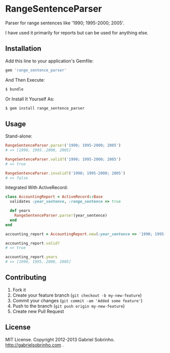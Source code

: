# RangeSentenceParser

Parser for range sentences like '1990; 1995-2000; 2005'.

I have used it primarily for reports but can be used for anything else.

## Installation

Add this line to your application's Gemfile:

``` ruby
gem 'range_sentence_parser'
```

And Then Execute:

``` bash
$ bundle
```

Or Install It Yourself As:

``` bash
$ gem install range_sentence_parser
```

## Usage

Stand-alone:

``` ruby
RangeSentenceParser.parse!('1990; 1995-2000; 2005')
# => [1990, 1995..2000, 2005]

RangeSentenceParser.valid?('1990; 1995-2000; 2005')
# => true

RangeSentenceParser.invalid?('1990; 1995-2000; 2005')
# => false
```

Integrated With ActiveRecord:

``` ruby
class AccountingReport < ActiveRecord::Base
  validates :year_sentence, :range_sentence => true

  def years
    RangeSentenceParser.parse!(year_sentence)
  end
end

accounting_report = AccountingReport.new(:year_sentence => '1990; 1995-2000; 2005')

accounting_report.valid?
# => true

accounting_report.years
# => [1990, 1995..2000, 2005]
```

## Contributing

1. Fork it
2. Create your feature branch (`git checkout -b my-new-feature`)
3. Commit your changes (`git commit -am 'Added some feature'`)
4. Push to the branch (`git push origin my-new-feature`)
5. Create new Pull Request

## License

MIT License. Copyright 2012-2013 Gabriel Sobrinho. http://gabrielsobrinho.com .
